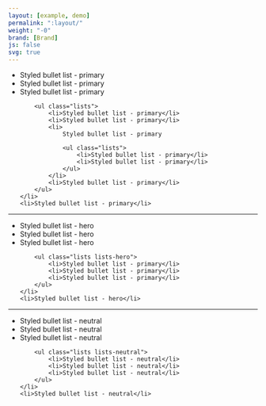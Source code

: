 ```yaml
---
layout: [example, demo]
permalink: ":layout/"
weight: "-0"
brand: [Brand]
js: false
svg: true
---
```


<ul class="lists">
	<li>Styled bullet list - primary</li>
	<li>Styled bullet list - primary</li>
	<li>
		Styled bullet list - primary

		<ul class="lists">
			<li>Styled bullet list - primary</li>
			<li>Styled bullet list - primary</li>
			<li>
				Styled bullet list - primary

				<ul class="lists">
					<li>Styled bullet list - primary</li>
					<li>Styled bullet list - primary</li>
				</ul>
			</li>
			<li>Styled bullet list - primary</li>
		</ul>
	</li>
	<li>Styled bullet list - primary</li>
</ul>

<hr>

<ul class="lists lists-hero">
	<li>Styled bullet list - hero</li>
	<li>Styled bullet list - hero</li>
	<li>
		Styled bullet list - hero

		<ul class="lists lists-hero">
			<li>Styled bullet list - primary</li>
			<li>Styled bullet list - primary</li>
			<li>Styled bullet list - primary</li>
		</ul>
	</li>
	<li>Styled bullet list - hero</li>
</ul>

<hr>

<ul class="lists lists-neutral">
	<li>Styled bullet list - neutral</li>
	<li>Styled bullet list - neutral</li>
	<li>
		Styled bullet list - neutral

		<ul class="lists lists-neutral">
			<li>Styled bullet list - neutral</li>
			<li>Styled bullet list - neutral</li>
			<li>Styled bullet list - neutral</li>
		</ul>
	</li>
	<li>Styled bullet list - neutral</li>
</ul>